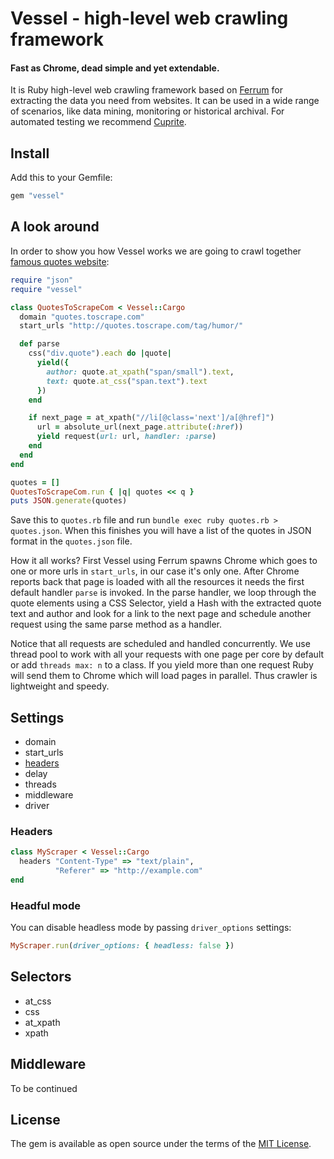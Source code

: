 # Vessel - high-level web crawling framework

#### Fast as Chrome, dead simple and yet extendable.

It is Ruby high-level web crawling framework based on
[Ferrum](https://github.com/rubycdp/ferrum) for extracting the data you need
from websites. It can be used in a wide range of scenarios, like data mining,
monitoring or historical archival. For automated testing we recommend
[Cuprite](https://github.com/rubycdp/cuprite).


## Install

Add this to your Gemfile:

```ruby
gem "vessel"
```


## A look around

In order to show you how Vessel works we are going to crawl together
[famous quotes website](http://quotes.toscrape.com):

```ruby
require "json"
require "vessel"

class QuotesToScrapeCom < Vessel::Cargo
  domain "quotes.toscrape.com"
  start_urls "http://quotes.toscrape.com/tag/humor/"

  def parse
    css("div.quote").each do |quote|
      yield({
        author: quote.at_xpath("span/small").text,
        text: quote.at_css("span.text").text
      })
    end

    if next_page = at_xpath("//li[@class='next']/a[@href]")
      url = absolute_url(next_page.attribute(:href))
      yield request(url: url, handler: :parse)
    end
  end
end

quotes = []
QuotesToScrapeCom.run { |q| quotes << q }
puts JSON.generate(quotes)
```

Save this to `quotes.rb` file and run `bundle exec ruby quotes.rb > quotes.json`.
When this finishes you will have a list of the quotes in JSON format in the
`quotes.json` file.

How it all works? First Vessel using Ferrum spawns Chrome which goes to one or
more urls in `start_urls`, in our case it's only one. After Chrome reports back
that page is loaded with all the resources it needs the first default handler
`parse` is invoked. In the parse handler, we loop through the quote elements
using a CSS Selector, yield a Hash with the extracted quote text and author and
look for a link to the next page and schedule another request using the same
parse method as a handler.

Notice that all requests are scheduled and handled concurrently. We use thread
pool to work with all your requests with one page per core by default or add
`threads max: n` to a class. If you yield more than one request Ruby will send
them to Chrome which will load pages in parallel. Thus crawler is lightweight
and speedy.


## Settings

* domain
* start_urls
* [headers](https://github.com/rubycdp/vessel#headers)
* delay
* threads
* middleware
* driver

### Headers

```ruby
class MyScraper < Vessel::Cargo
  headers "Content-Type" => "text/plain",
          "Referer" => "http://example.com"
end
```

### Headful mode

You can disable headless mode by passing `driver_options` settings:

```ruby
MyScraper.run(driver_options: { headless: false })
```

## Selectors

* at_css
* css
* at_xpath
* xpath


## Middleware

To be continued


## License

The gem is available as open source under the terms of the
[MIT License](https://opensource.org/licenses/MIT).
